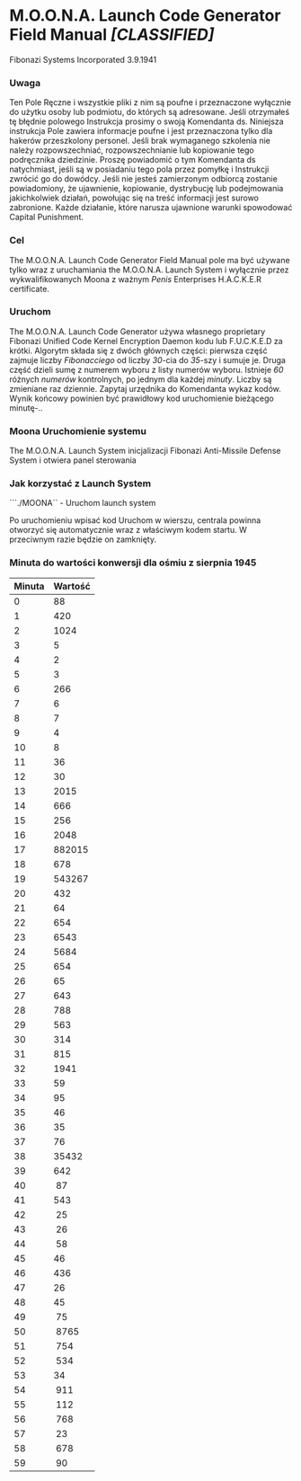 # M.O.O.N.A. Launch Code Generator Field Manual        *[CLASSIFIED]*
Fibonazi Systems Incorporated
3.9.1941


### Uwaga

Ten Pole Ręczne i wszystkie pliki z nim są poufne i przeznaczone wyłącznie do użytku osoby lub podmiotu, do których są adresowane. Jeśli otrzymałeś tę błędnie polowego Instrukcja prosimy o swoją Komendanta ds. Niniejsza instrukcja Pole zawiera informacje poufne i jest przeznaczona tylko dla hakerów przeszkolony personel. Jeśli brak wymaganego szkolenia nie należy rozpowszechniać, rozpowszechnianie lub kopiowanie tego podręcznika dziedzinie. Proszę powiadomić o tym Komendanta ds natychmiast, jeśli są w posiadaniu tego pola przez pomyłkę i Instrukcji zwrócić go do dowódcy. Jeśli nie jesteś zamierzonym odbiorcą zostanie powiadomiony, że ujawnienie, kopiowanie, dystrybucję lub podejmowania jakichkolwiek działań, powołując się na treść informacji jest surowo zabronione. Każde działanie, które narusza ujawnione warunki spowodować Capital Punishment.

### Cel

The M.O.O.N.A. Launch Code Generator Field Manual pole ma być używane tylko wraz z uruchamiania the M.O.O.N.A. Launch System i wyłącznie przez wykwalifikowanych Moona z ważnym *Penis* Enterprises H.A.C.K.E.R certificate.

### Uruchom

The M.O.O.N.A. Launch Code Generator używa własnego proprietary Fibonazi Unified Code Kernel Encryption Daemon kodu lub F.U.C.K.E.D za krótki. Algorytm składa się z dwóch głównych części: pierwsza część zajmuje liczby *Fibonacciego* od liczby *30*-cia do *35*-szy i sumuje je. Druga część dzieli sumę z numerem wyboru z listy numerów wyboru. Istnieje *60* różnych *numerów* kontrolnych, po jednym dla każdej *minuty*. Liczby są zmieniane raz dziennie. Zapytaj urzędnika do Komendanta wykaz kodów. Wynik końcowy powinien być prawidłowy kod uruchomienie bieżącego minutę-..


### Moona Uruchomienie systemu

The M.O.O.N.A. Launch System inicjalizacji Fibonazi Anti-Missile Defense System i otwiera panel sterowania

### Jak korzystać z Launch System

```./MOONA`` - Uruchom launch system

Po uruchomieniu wpisać kod Uruchom w wierszu, centrala powinna otworzyć się automatycznie wraz z właściwym kodem startu. W przeciwnym razie będzie on zamknięty.

### Minuta do wartości konwersji dla ośmiu z sierpnia 1945

Minuta 	| Wartość
--------|--------
0		| 88
1		| 420
2		| 1024
3		| 5
4		| 2
5		| 3
6		| 266
7		| 6
8		| 7
9		| 4
10		| 8
11		| 36
12		| 30
13		| 2015
14		| 666
15		| 256
16		| 2048
17		| 882015
18		| 678
19		| 543267
20		| 432
21		| 64
22		| 654
23		| 6543
24		| 5684
25		| 654
26		| 65
27		| 643
28		| 788
29		| 563
30		| 314
31		| 815
32		| 1941
33		| 59
34		| 95
35		| 46
36		| 35
37		| 76
38		| 35432
39		| 642
40		| 87
41		| 543
42		| 25
43		| 26
44		| 58
45		| 46
46		| 436
47		| 26
48		| 45
49		| 75
50		| 8765
51		| 754
52		| 534
53		| 34
54		| 911
55		| 112
56		| 768
57		| 23
58		| 678
59		| 90